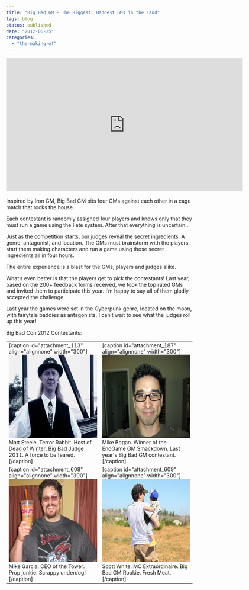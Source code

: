 ```yaml
---
title: "Big Bad GM - The Biggest, Baddest GMs in the Land"
tags: blog
status: published
date: "2012-06-25"
categories: 
  - "the-making-of"
---
```


<iframe width="640" height="360" src="http://www.youtube.com/embed/Sg50GKWd64Y" frameborder="0" allowfullscreen></iframe>

Inspired by Iron GM, Big Bad GM pits four GMs against each other in a cage match that rocks the house.

Each contestant is randomly assigned four players and knows only that they must run a game using the Fate system. After that everything is uncertain...

Just as the competition starts, our judges reveal the secret ingredients. A genre, antagonist, and location. The GMs must brainstorm with the players, start them making characters and run a game using those secret ingredients all in four hours.

The entire experience is a blast for the GMs, players and judges alike.

What’s even better is that the players get to pick the contestants! Last year, based on the 200+ feedback forms received, we took the top rated GMs and invited them to participate this year. I’m happy to say all of them gladly accepted the challenge.

Last year the games were set in the Cyberpunk genre, located on the moon, with fairytale baddies as antagonists. I can’t wait to see what the judges roll up this year!

Big Bad Con 2012 Contestants:

<table align="center"><tbody><tr><td>[caption id="attachment_113" align="alignnone" width="300"]<a href="http://www.bigbadcon.com/wp-content/uploads/2011/02/matt.jpg"><img src="images/matt-300x225.jpg" alt="" title="Matt Steele - Terror Rabbit" width="300" height="225" class="size-medium wp-image-113"></a>Matt Steele. Terror Rabbit. Host of <a href="http://terrorrabbit.com/#D.O.W.">Dead of Winter</a>. Big Bad Judge 2011. A force to be feared.[/caption]</td><td>[caption id="attachment_187" align="alignnone" width="300"]<a href="http://www.bigbadcon.com/wp-content/uploads/2011/08/n785693698_1318408_7797.jpg"><img src="images/n785693698_1318408_7797-300x225.jpg" alt="Mike Bogan" title="Mike Bogan" width="300" height="225" class="size-medium wp-image-187"></a> Mike Bogan. Winner of the EndGame GM Smackdown. Last year's Big Bad GM contestant. [/caption]</td></tr><tr><td>[caption id="attachment_608" align="alignnone" width="300"]<a href="http://www.bigbadcon.com/wp-content/uploads/2012/06/michael_garcia.jpg"><img src="images/michael_garcia.jpg" alt="" title="michael_garcia" width="300" height="225" class="size-full wp-image-608"></a> Mike Garcia. CEO of the Tower. Prop junkie. Scrappy underdog![/caption]</td><td>[caption id="attachment_609" align="alignnone" width="300"]<a href="http://www.bigbadcon.com/wp-content/uploads/2012/06/scott_white.jpg"><img src="images/scott_white.jpg" alt="" title="Scott White" width="300" height="225" class="size-full wp-image-609"></a> Scott White. MC Extraordinaire. Big Bad GM Rookie. Fresh Meat.[/caption]</td></tr></tbody></table>
